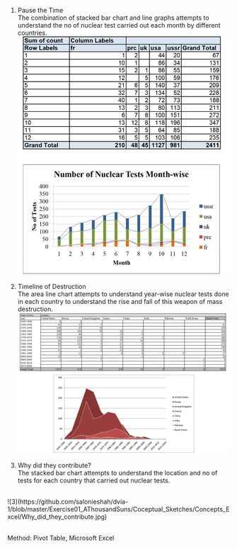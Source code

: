 
1.	Pause the Time <br>
The combination of stacked bar chart and line graphs attempts to understand the no of nuclear test carried out each month by different countries.<br>
![1](https://github.com/salonieshah/dvia-1/blob/master/Exercise01_AThousandSuns/Coceptual_Sketches/Concepts_Excel/Pause_the_time.jpg)<br><br>
2.	Timeline of Destruction<br>
The area line chart attempts to understand year-wise nuclear tests done in each country to understand the rise and fall of this weapon of mass destruction.<br>
![2](https://github.com/salonieshah/dvia-1/blob/master/Exercise01_AThousandSuns/Coceptual_Sketches/Concepts_Excel/Timeline_of_destruction.JPG)<br><br>
3.	Why did they contribute?<br>
The stacked bar chart attempts to understand the location and no of tests for each country that carried out nuclear tests. <br>
<br>
![3](https://github.com/salonieshah/dvia-1/blob/master/Exercise01_AThousandSuns/Coceptual_Sketches/Concepts_Excel/Why_did_they_contribute.jpg)<br><br>

Method: Pivot Table, Microsoft Excel<br>
